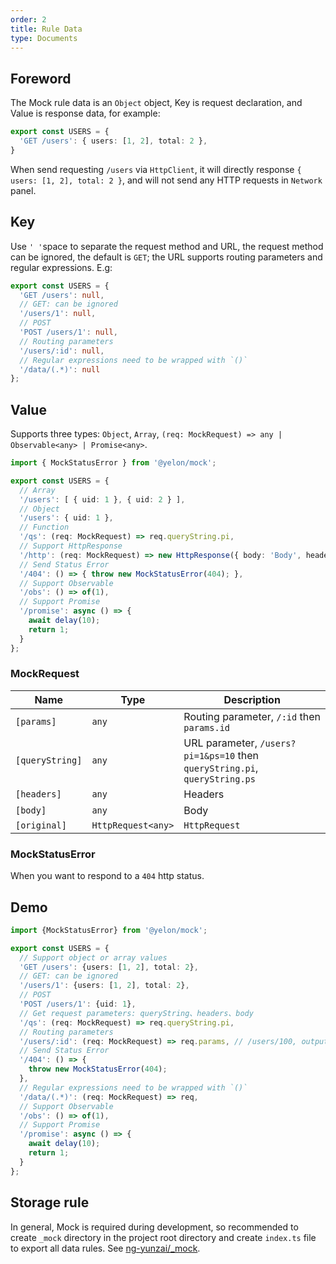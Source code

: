 ```yaml
---
order: 2
title: Rule Data
type: Documents
---
```


## Foreword

The Mock rule data is an `Object` object, Key is request declaration, and Value is response data, for example:

```ts
export const USERS = {
  'GET /users': { users: [1, 2], total: 2 },
}
```

When send requesting `/users` via `HttpClient`, it will directly response `{ users: [1, 2], total: 2 }`, and will not send any HTTP requests in `Network` panel.

## Key

Use `' '`space to separate the request method and URL, the request method can be ignored, the default is `GET`; the URL supports routing parameters and regular expressions. E.g:

```ts
export const USERS = {
  'GET /users': null,
  // GET: can be ignored
  '/users/1': null,
  // POST
  'POST /users/1': null,
  // Routing parameters
  '/users/:id': null,
  // Regular expressions need to be wrapped with `()`
  '/data/(.*)': null
};
```

## Value

Supports three types: `Object`, `Array`, `(req: MockRequest) => any | Observable<any> | Promise<any>`.

```ts
import { MockStatusError } from '@yelon/mock';

export const USERS = {
  // Array
  '/users': [ { uid: 1 }, { uid: 2 } ],
  // Object
  '/users': { uid: 1 },
  // Function
  '/qs': (req: MockRequest) => req.queryString.pi,
  // Support HttpResponse
  '/http': (req: MockRequest) => new HttpResponse({ body: 'Body', headers: new HttpHeaders({ 'token': '1' }) }),
  // Send Status Error
  '/404': () => { throw new MockStatusError(404); },
  // Support Observable
  '/obs': () => of(1),
  // Support Promise
  '/promise': async () => {
    await delay(10);
    return 1;
  }
};
```

### MockRequest

Name        | Type               | Description
------------|--------------------|------------------------------------------------------------------
`[params]`      | `any`              | Routing parameter, `/:id` then `params.id`
`[queryString]` | `any`              | URL parameter, `/users?pi=1&ps=10` then `queryString.pi`, `queryString.ps`
`[headers]`     | `any`              | Headers
`[body]`        | `any`              | Body
`[original]`    | `HttpRequest<any>` | `HttpRequest`

### MockStatusError

When you want to respond to a `404` http status.

## Demo

```ts
import {MockStatusError} from '@yelon/mock';

export const USERS = {
  // Support object or array values
  'GET /users': {users: [1, 2], total: 2},
  // GET: can be ignored
  '/users/1': {users: [1, 2], total: 2},
  // POST
  'POST /users/1': {uid: 1},
  // Get request parameters: queryString、headers、body
  '/qs': (req: MockRequest) => req.queryString.pi,
  // Routing parameters
  '/users/:id': (req: MockRequest) => req.params, // /users/100, output: { id: 100 }
  // Send Status Error
  '/404': () => {
    throw new MockStatusError(404);
  },
  // Regular expressions need to be wrapped with `()`
  '/data/(.*)': (req: MockRequest) => req,
  // Support Observable
  '/obs': () => of(1),
  // Support Promise
  '/promise': async () => {
    await delay(10);
    return 1;
  }
};
```

## Storage rule

In general, Mock is required during development, so recommended to create `_mock` directory in the project root directory and create `index.ts` file to export all data rules. See [ng-yunzai/_mock]( Https://github.com/hbyunzai/ng-yunzai/tree/master/_mock).
